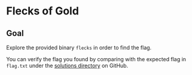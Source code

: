 # Flecks of Gold

## Goal
Explore the provided binary `flecks` in order to find the flag.

You can verify the flag you found by comparing with the expected flag in
`flag.txt` under the [solutions directory](https://github.com/trailofbits/challenge-tasks/tree/main/solutions) on GitHub.

